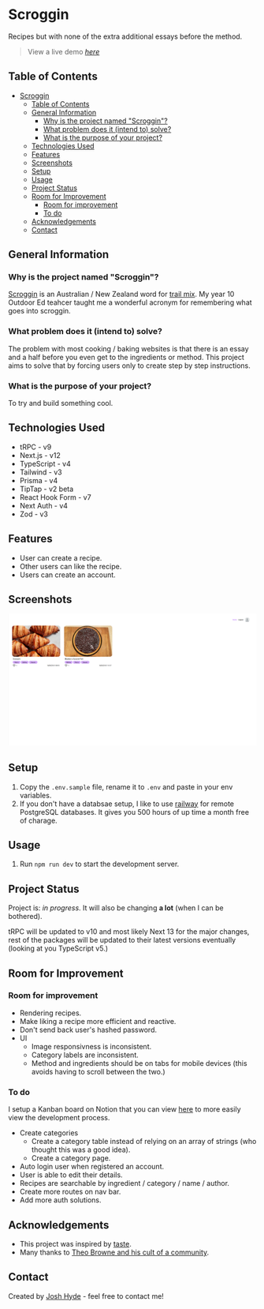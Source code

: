 # Scroggin

Recipes but with none of the extra additional essays before the method.

> View a live demo [_here_](https://scroggin.au)

## Table of Contents

- [Scroggin](#scroggin)
  - [Table of Contents](#table-of-contents)
  - [General Information](#general-information)
    - [Why is the project named "Scroggin"?](#why-is-the-project-named-scroggin)
    - [What problem does it (intend to) solve?](#what-problem-does-it-intend-to-solve)
    - [What is the purpose of your project?](#what-is-the-purpose-of-your-project)
  - [Technologies Used](#technologies-used)
  - [Features](#features)
  - [Screenshots](#screenshots)
  - [Setup](#setup)
  - [Usage](#usage)
  - [Project Status](#project-status)
  - [Room for Improvement](#room-for-improvement)
    - [Room for improvement](#room-for-improvement-1)
    - [To do](#to-do)
  - [Acknowledgements](#acknowledgements)
  - [Contact](#contact)

## General Information

### Why is the project named "Scroggin"?

[Scroggin](https://en.wiktionary.org/wiki/scroggin) is an Australian / New Zealand word for [trail mix](https://en.wiktionary.org/wiki/trail_mix). My year 10 Outdoor Ed teahcer taught me a wonderful acronym for remembering what goes into scroggin.

### What problem does it (intend to) solve?

The problem with most cooking / baking websites is that there is an essay and a half before you even get to the ingredients or method. This project aims to solve that by forcing users only to create step by step instructions.

### What is the purpose of your project?

To try and build something cool.

## Technologies Used

- tRPC - v9
- Next.js - v12
- TypeScript - v4
- Tailwind - v3
- Prisma - v4
- TipTap - v2 beta
- React Hook Form - v7
- Next Auth - v4
- Zod - v3

## Features

- User can create a recipe.
- Other users can like the recipe.
- Users can create an account.

## Screenshots

![Home Page](public/preview.png)

## Setup

1. Copy the `.env.sample` file, rename it to `.env` and paste in your env variables.
2. If you don't have a databsae setup, I like to use [railway](https://railway.app/) for remote PostgreSQL databases. It gives you 500 hours of up time a month free of charage.

## Usage

1. Run `npm run dev` to start the development server.

## Project Status

Project is: _in progress_. It will also be changing **a lot** (when I can be bothered).

tRPC will be updated to v10 and most likely Next 13 for the major changes, rest of the packages will be updated to their latest versions eventually (looking at you TypeScript v5.)

## Room for Improvement

### Room for improvement

- Rendering recipes.
- Make liking a recipe more efficient and reactive.
- Don't send back user's hashed password.
- UI
  - Image responsivness is inconsistent.
  - Category labels are inconsistent.
  - Method and ingredients should be on tabs for mobile devices (this avoids having to scroll between the two.)

### To do

I setup a Kanban board on Notion that you can view [here](https://magic-thief-675.notion.site/f463e4c4012c4b75b90eecf27e61d17c?v=114ebf4c4bc34da8ba54915a8d9552a1) to more easily view the development process.

- Create categories
  - Create a category table instead of relying on an array of strings (who thought this was a good idea).
  - Create a category page.
- Auto login user when registered an account.
- User is able to edit their details.
- Recipes are searchable by ingredient / category / name / author.
- Create more routes on nav bar.
- Add more auth solutions.

## Acknowledgements

- This project was inspired by [taste](https://www.taste.com.au).
- Many thanks to [Theo Browne and his cult of a community](https://t3.gg/links).

## Contact

Created by [Josh Hyde](https://joshhyde.me/) - feel free to contact me!
